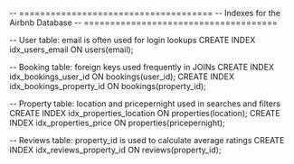 -- =====================================
-- Indexes for the Airbnb Database
-- =====================================

-- User table: email is often used for login lookups
CREATE INDEX idx_users_email ON users(email);

-- Booking table: foreign keys used frequently in JOINs
CREATE INDEX idx_bookings_user_id ON bookings(user_id);
CREATE INDEX idx_bookings_property_id ON bookings(property_id);

-- Property table: location and pricepernight used in searches and filters
CREATE INDEX idx_properties_location ON properties(location);
CREATE INDEX idx_properties_price ON properties(pricepernight);

-- Reviews table: property_id is used to calculate average ratings
CREATE INDEX idx_reviews_property_id ON reviews(property_id);
